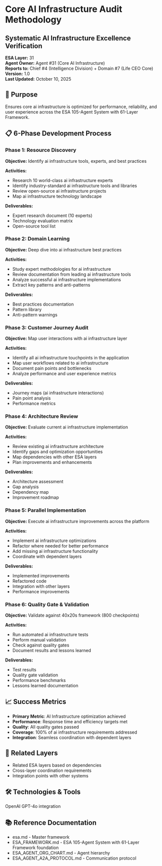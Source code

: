 # Core AI Infrastructure Audit Methodology
## Systematic AI Infrastructure Excellence Verification

**ESA Layer:** 31  
**Agent Owner:** Agent #31 (Core AI Infrastructure)  
**Reports to:** Chief #4 (Intelligence Division) + Domain #7 (Life CEO Core)  
**Version:** 1.0  
**Last Updated:** October 10, 2025

## 🎯 Purpose
Ensures core ai infrastructure is optimized for performance, reliability, and user experience across the ESA 105-Agent System with 61-Layer Framework.

## 📋 6-Phase Development Process

### Phase 1: Resource Discovery
**Objective:** Identify ai infrastructure tools, experts, and best practices

**Activities:**
- Research 10 world-class ai infrastructure experts
- Identify industry-standard ai infrastructure tools and libraries
- Review open-source ai infrastructure projects
- Map ai infrastructure technology landscape

**Deliverables:**
- Expert research document (10 experts)
- Technology evaluation matrix
- Open-source tool list

### Phase 2: Domain Learning
**Objective:** Deep dive into ai infrastructure best practices

**Activities:**
- Study expert methodologies for ai infrastructure
- Review documentation from leading ai infrastructure tools
- Analyze successful ai infrastructure implementations
- Extract key patterns and anti-patterns

**Deliverables:**
- Best practices documentation
- Pattern library
- Anti-pattern warnings

### Phase 3: Customer Journey Audit
**Objective:** Map user interactions with ai infrastructure layer

**Activities:**
- Identify all ai infrastructure touchpoints in the application
- Map user workflows related to ai infrastructure
- Document pain points and bottlenecks
- Analyze performance and user experience metrics

**Deliverables:**
- Journey maps (ai infrastructure interactions)
- Pain point analysis
- Performance metrics

### Phase 4: Architecture Review
**Objective:** Evaluate current ai infrastructure implementation

**Activities:**
- Review existing ai infrastructure architecture
- Identify gaps and optimization opportunities
- Map dependencies with other ESA layers
- Plan improvements and enhancements

**Deliverables:**
- Architecture assessment
- Gap analysis
- Dependency map
- Improvement roadmap

### Phase 5: Parallel Implementation
**Objective:** Execute ai infrastructure improvements across the platform

**Activities:**
- Implement ai infrastructure optimizations
- Refactor where needed for better performance
- Add missing ai infrastructure functionality
- Coordinate with dependent layers

**Deliverables:**
- Implemented improvements
- Refactored code
- Integration with other layers
- Performance improvements

### Phase 6: Quality Gate & Validation
**Objective:** Validate against 40x20s framework (800 checkpoints)

**Activities:**
- Run automated ai infrastructure tests
- Perform manual validation
- Check against quality gates
- Document results and lessons learned

**Deliverables:**
- Test results
- Quality gate validation
- Performance benchmarks
- Lessons learned documentation

## 📈 Success Metrics
- **Primary Metric**: AI Infrastructure optimization achieved
- **Performance**: Response time and efficiency targets met
- **Quality**: All quality gates passed
- **Coverage**: 100% of ai infrastructure requirements addressed
- **Integration**: Seamless coordination with dependent layers

## 🔗 Related Layers
- Related ESA layers based on dependencies
- Cross-layer coordination requirements
- Integration points with other systems

## 🛠️ Technologies & Tools
OpenAI GPT-4o integration

## 📚 Reference Documentation
- esa.md - Master framework
- ESA_FRAMEWORK.md - ESA 105-Agent System with 61-Layer Framework foundation
- ESA_AGENT_ORG_CHART.md - Agent hierarchy
- ESA_AGENT_A2A_PROTOCOL.md - Communication protocol
